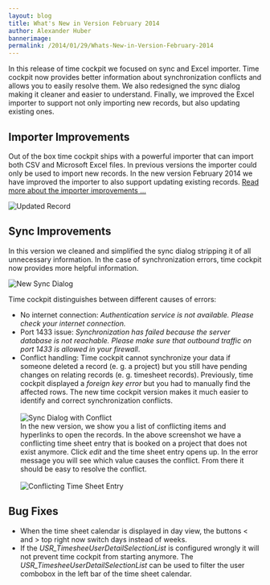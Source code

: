 ```yaml
---
layout: blog
title: What's New in Version February 2014
author: Alexander Huber
bannerimage: 
permalink: /2014/01/29/Whats-New-in-Version-February-2014
---
```


<p xmlns="http://www.w3.org/1999/xhtml">In this release of time cockpit we focused on sync and Excel importer. Time cockpit now provides better information about synchronization conflicts and allows you to easily resolve them. We also redesigned the sync dialog making it cleaner and easier to understand. Finally, we improved the Excel importer to support not only importing new records, but also updating existing ones.</p><h2 xmlns="http://www.w3.org/1999/xhtml">Importer Improvements</h2><p xmlns="http://www.w3.org/1999/xhtml">Out of the box time cockpit ships with a powerful importer that can import both CSV and Microsoft Excel files. In previous versions the importer could only be used to import new records. In the new version February 2014 we have improved the importer to also support updating existing records. <a href="~/blog/2014/01/28/Importer-Improvements" title="Importer improvements in version February 2014">Read more about the importer improvements ...</a></p><p xmlns="http://www.w3.org/1999/xhtml">
  <img title="Updated Record" src="{{site.baseurl}}/images/blog/2014/01/Updated Record.png" alt="Updated Record" />
</p><h2 xmlns="http://www.w3.org/1999/xhtml">Sync Improvements</h2><p xmlns="http://www.w3.org/1999/xhtml">In this version we cleaned and simplified the sync dialog stripping it of all unnecessary information. In the case of synchronization errors, time cockpit now provides more helpful information. </p><p xmlns="http://www.w3.org/1999/xhtml">
  <img title="New Sync Dialog" src="{{site.baseurl}}/images/blog/2014/01/New Sync Dialog.png" alt="New Sync Dialog" />
</p><p xmlns="http://www.w3.org/1999/xhtml">Time cockpit distinguishes between different causes of errors:</p><ul xmlns="http://www.w3.org/1999/xhtml">
  <li>No internet connection: <em>Authentication service is not available. Please check your internet connection.</em></li>
  <li>Port 1433 issue: <em>Synchronization has failed because the server database is not reachable. Please make sure that outbound traffic on port 1433 is allowed in your firewall</em>.</li>
  <li>Conflict handling: Time cockpit cannot synchronize your data if someone deleted a record (e. g. a project) but you still have pending changes on relating records (e. g. timesheet records). Previously, time cockpit displayed a <em>foreign key error</em> but you had to manually find the affected rows. The new time cockpit version makes it much easier to identify and correct synchronization conflicts. 
<br /><br /><img title="Sync Dialog with Conflict" src="{{site.baseurl}}/images/blog/2014/01/ConflictingSyncDialog.png" alt="Sync Dialog with Conflict" /><br />
 In the new version, we show you a list of conflicting items and hyperlinks to open the records. In the above screenshot we have a conflicting time sheet entry that is booked on a project that does not exist anymore. Click <em>edit</em> and the time sheet entry opens up. In the error message you will see which value causes the conflict. From there it should be easy to resolve the conflict.
<br /><br /><img title="Conflicting Time Sheet Entry" src="{{site.baseurl}}/images/blog/2014/01/Conflicting TS.png" alt="Conflicting Time Sheet Entry" /></li>
</ul><h2 xmlns="http://www.w3.org/1999/xhtml">Bug Fixes</h2><ul xmlns="http://www.w3.org/1999/xhtml">
  <li>When the time sheet calendar is displayed in day view, the buttons &lt; and &gt; top right now switch days instead of weeks.</li>
  <li>If the <em>USR_TimesheeUserDetailSelectionList</em> is configured wrongly it will not prevent time cockpit from starting anymore. The <em>USR_TimesheeUserDetailSelectionList</em> can be used to filter the user combobox in the left bar of the time sheet calendar.</li>
</ul>